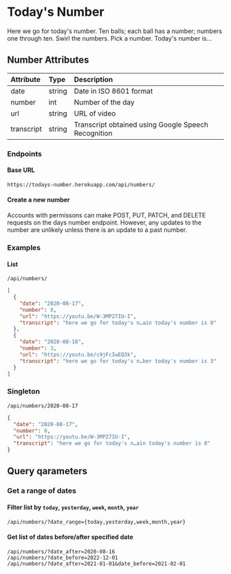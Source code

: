 # Today's Number
Here we go for today's number. Ten balls; each ball has a number; numbers one through ten. Swirl the numbers. Pick a number. Today's number is...

## Number Attributes
| Attribute  | Type   | Description                                         | 
| :--------  | :----- | :-------------------------------------------------- |
| date       | string | Date in ISO 8601 format                             |
| number     | int    | Number of the day                                   |
| url        | string | URL of video                                        |
| transcript | string | Transcript obtained using Google Speech Recognition | 

### Endpoints
#### Base URL
`https://todays-number.herokuapp.com/api/numbers/`

#### Create a new number
Accounts with permissons can make POST, PUT, PATCH, and DELETE requests on the days number endpoint. However, any updates to the number are unlikely unless there is an update to a past number.

### Examples
#### List
`/api/numbers/`
```json
[
  {
    "date": "2020-08-17",
    "number": 8,
    "url": "https://youtu.be/W-3MP27IU-I",
    "transcript": "here we go for today's n…ain today's number is 8"
  },
  {
    "date": "2020-08-18",
    "number": 3,
    "url": "https://youtu.be/c9jFcIwEQ3k",
    "transcript": "here we go for today's n…ber today's number is 3"
  }
]
```

### Singleton
`/api/numbers/2020-08-17`
```json
{
  "date": "2020-08-17",
  "number": 8,
  "url": "https://youtu.be/W-3MP27IU-I",
  "transcript": "here we go for today's n…ain today's number is 8"
}
```

## Query qarameters
### Get a range of dates
#### Filter list by `today`, `yesterday`, `week`, `month`, `year`
`/api/numbers/?date_range={today,yesterday,week,month,year}`

#### Get list of dates before/after specified date
`/api/numbers/?date_after=2020-08-16`<br>
`/api/numbers/?date_before=2022-12-01`<br>
`/api/numbers/?date_after=2021-01-01&date_before=2021-02-01`